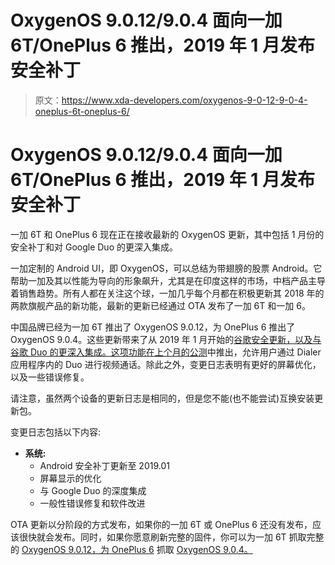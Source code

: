 # OxygenOS 9.0.12/9.0.4 面向一加 6T/OnePlus 6 推出，2019 年 1 月发布安全补丁

> 原文：<https://www.xda-developers.com/oxygenos-9-0-12-9-0-4-oneplus-6t-oneplus-6/>

# OxygenOS 9.0.12/9.0.4 面向一加 6T/OnePlus 6 推出，2019 年 1 月发布安全补丁

一加 6T 和 OnePlus 6 现在正在接收最新的 OxygenOS 更新，其中包括 1 月份的安全补丁和对 Google Duo 的更深入集成。

一加定制的 Android UI，即 OxygenOS，可以总结为带翅膀的股票 Android。它帮助一加及其以性能为导向的形象飙升，尤其是在印度这样的市场，中档产品主导着销售趋势。所有人都在关注这个球，一加几乎每个月都在积极更新其 2018 年的两款旗舰产品的新功能，最新的更新已经通过 OTA 发布了一加 6T 和一加 6。

中国品牌已经为一加 6T 推出了 OxygenOS 9.0.12，为 OnePlus 6 推出了 OxygenOS 9.0.4。这些更新带来了从 2019 年 1 月开始的[谷歌安全更新，以及与谷歌 Duo 的更深入集成。这项功能在上个月的](https://www.xda-developers.com/january-2019-android-security-google-pixel/)[公测](https://www.xda-developers.com/oxygenos-open-beta-11-3-oneplus-6-6t/)中推出，允许用户通过 Dialer 应用程序内的 Duo 进行视频通话。除此之外，变更日志表明有更好的屏幕优化，以及一些错误修复。

请注意，虽然两个设备的更新日志是相同的，但是您不能(也不能尝试)互换安装更新包。

变更日志包括以下内容:

*   **系统:**
    *   Android 安全补丁更新至 2019.01
    *   屏幕显示的优化
    *   与 Google Duo 的深度集成
    *   一般性错误修复和软件改进

OTA 更新以分阶段的方式发布，如果你的一加 6T 或 OnePlus 6 还没有发布，应该很快就会发布。同时，如果你愿意刷新完整的固件，你可以为一加 6T 抓取完整的 [OxygenOS 9.0.12，为 OnePlus 6](https://forum.xda-developers.com/showpost.php?p=78026655&postcount=2) 抓取 [OxygenOS 9.0.4。](https://forum.xda-developers.com/showpost.php?p=76596831&postcount=2)